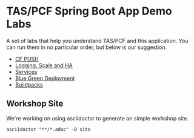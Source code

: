 # TAS/PCF Spring Boot App Demo Labs
A set of labs that help you understand TAS/PCF and this application. 
You can run them in no particular order, but below is our suggestion. 

* [CF PUSH](https://github.com/krishnaatpivotal/tas-springboot-demo/tree/master/Labs/Application_Push/lab_application_push.adoc)
* [Logging, Scale and HA](https://github.com/krishnaatpivotal/tas-springboot-demo/tree/master/Labs/Logging_Scale_HA/lab_logging_scale_ha.adoc)
* [Services](https://github.com/krishnaatpivotal/tas-springboot-demo/tree/master/Labs/Services/lab_services.adoc)
* [Blue Green Deployment](https://github.com/krishnaatpivotal/tas-springboot-demo/tree/master/Labs/Blue_Green/lab_blue_green.adoc)
* [Buildpacks](https://github.com/krishnaatpivotal/tas-springboot-demo/tree/master/Labs/Buildpacks/lab_buildpack.adoc)

## Workshop Site

We're working on using asciidoctor to generate an simple workshop site.

```
asciidoctor "**/*.adoc" -D site
```
